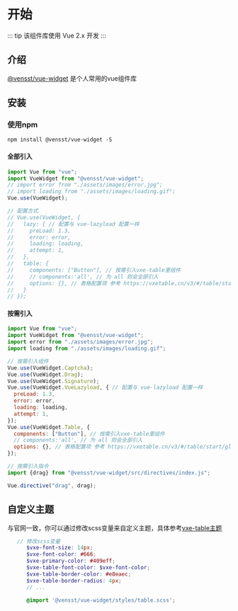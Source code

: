 # 开始

::: tip
该组件库使用 Vue 2.x 开发
:::

## 介绍

[@vensst/vue-widget](https://github.com/vensst/vue-widget) 是个人常用的vue组件库

## 安装

### 使用npm

```shell
npm install @vensst/vue-widget -S
```

#### 全部引入

```js
import Vue from "vue";
import VueWidget from "@vensst/vue-widget";
// import error from "./assets/images/error.jpg";
// import loading from "./assets/images/loading.gif";
Vue.use(VueWidget);

// 配置方式
// Vue.use(VueWidget, {
//   lazy: { // 配置与 vue-lazyload 配置一样
//     preLoad: 1.3,
//     error: error,
//     loading: loading,
//     attempt: 1,
//   },
//   table: {
//     components: ["Button"], // 按需引入vxe-table里组件
//     // components:'all', // 为 all 则会全部引入
//     options: {}, // 表格配置项 参考 https://vxetable.cn/v3/#/table/start/global
//   }
// });
```

#### 按需引入

```js
import Vue from "vue";
import VueWidget from "@vensst/vue-widget";
import error from "./assets/images/error.jpg";
import loading from "./assets/images/loading.gif";

// 按需引入组件
Vue.use(VueWidget.Captcha);
Vue.use(VueWidget.Drag);
Vue.use(VueWidget.Signature);
Vue.use(VueWidget.VueLazyload, { // 配置与 vue-lazyload 配置一样
  preLoad: 1.3,
  error: error,
  loading: loading,
  attempt: 1,
});
Vue.use(VueWidget.Table, {
  components: ["Button"], // 按需引入vxe-table里组件
  // components:'all', // 为 all 则会全部引入
  options: {}, // 表格配置项 参考 https://vxetable.cn/v3/#/table/start/global
});

// 按需引入指令
import {drag} from "@vensst/vue-widget/src/directives/index.js";

Vue.directive("drag", drag);
```

## 自定义主题
与官网一致，你可以通过修改scss变量来自定义主题，具体参考[vxe-table主题](https://vxetable.cn/v3/#/table/start/theme)
```scss
   // 修改scss变量
      $vxe-font-size: 14px;
      $vxe-font-color: #666;
      $vxe-primary-color: #409eff;
      $vxe-table-font-color: $vxe-font-color;
      $vxe-table-border-color: #e8eaec;
      $vxe-table-border-radius: 4px;
      // ...

      @import '@vensst/vue-widget/styles/table.scss';
```
